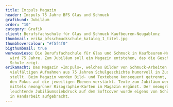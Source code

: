 ```yaml
---
title: Im:puls Magazin
header: Im:puls 75 Jahre BFS Glas und Schmuck
grafikund: Jubiläum
order: "10"
category: Grafik
client: Berufsfachschule für Glas und Schmuck Kaufbeuren-Neugablonz
thumbnail: erika_bfsschmuckschule_katalog_1_titel.jpg
thumbhovercolour: "#f5f4f0"
bigthumbnail: true
werwaswieso: Die Berufsfachschule für Glas und Schmuck in Kaufbeuren-Neugablonz
  wird 75 Jahre. Zum Jubiläum soll ein Magazin entstehen, das die Geschichte der
  Schule zeigt.
erikamacht: Das Magazin »Im:puls«, welches Bilder von Schmuck-Arbeiten mit
  vielfältigen Aufnahmen aus 75 Jahren Schulgeschichte humorvoll in Zusammenhang
  stellt. Beim Magazin werden Bild- und Textebene konsequent getrennt, welches
  den Fokus auf die jeweiligen Ebenen verstärkt. Texte zum Jubiläum werden
  mittels neongrüner Risographie-Karten im Magazin ergänzt. Der neongrün
  leuchtende Jubiläumssiebdruck auf dem Softcover wurde eigens von Schüler*innen
  in Handarbeit aufgebracht.
---
```

